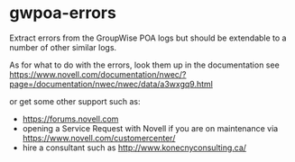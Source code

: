 # gwpoa-errors
Extract errors from the GroupWise POA logs but should be extendable to a number of other similar logs.

As for what to do with the errors, look them up in the documentation
see https://www.novell.com/documentation/nwec/?page=/documentation/nwec/nwec/data/a3wxgq9.html

or get some other support such as:
 - https://forums.novell.com
 - opening a Service Request with Novell if you are on maintenance via https://www.novell.com/customercenter/
 - hire a consultant such as http://www.konecnyconsulting.ca/
